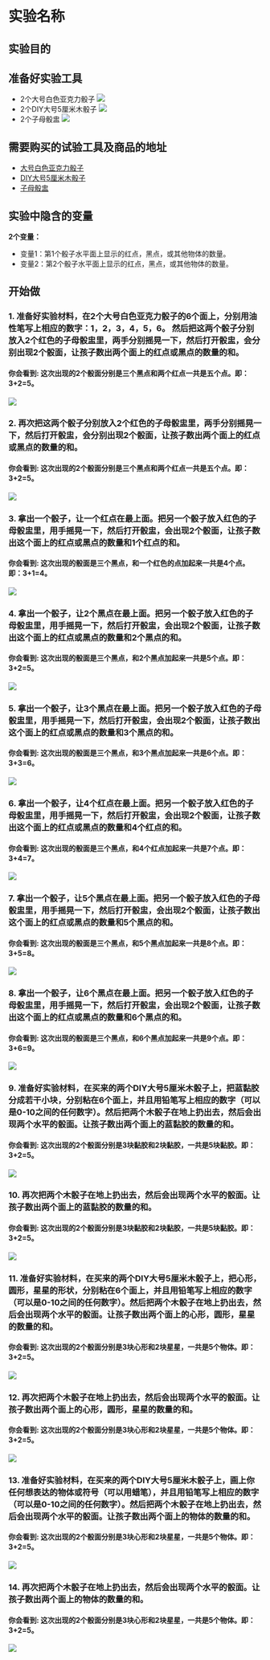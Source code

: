 # 实验名称

## 实验目的

## 准备好实验工具
- 2个大号白色亚克力骰子
![](/images/x年级/xxxxx/7个奶牛模型.jpg)
- 2个DIY大号5厘米木骰子
![](/images/x年级/xxxxx/7个奶牛模型.jpg)
- 2个子母骰盅
![](/images/x年级/xxxxx/7个奶牛模型.jpg)

## 需要购买的试验工具及商品的地址

- [大号白色亚克力骰子](https://detail.tmall.com/item.htm?id=548039718778&spm=a1z09.2.0.0.393e2e8dtgXGIz&_u=tc6ncud4614)
- [DIY大号5厘米木骰子](https://item.taobao.com/item.htm?spm=a1z09.2.0.0.393e2e8dtgXGIz&id=572948800046&_u=tc6ncud6e34)
- [子母骰盅](https://item.taobao.com/item.htm?spm=a1z09.2.0.0.393e2e8dtgXGIz&id=35359632987&_u=tc6ncud2519)

## 实验中隐含的变量

**2个变量：**

- 变量1：第1个骰子水平面上显示的红点，黑点，或其他物体的数量。
- 变量2：第2个骰子水平面上显示的红点，黑点，或其他物体的数量。

## 开始做

### 1. 准备好实验材料，在2个大号白色亚克力骰子的6个面上，分别用油性笔写上相应的数字：1，2，3，4，5，6。 然后把这两个骰子分别放入2个红色的子母骰盅里，两手分别摇晃一下，然后打开骰盅，会分别出现2个骰面，让孩子数出两个面上的红点或黑点的数量的和。


#### 你会看到: 这次出现的2个骰面分别是三个黑点和两个红点一共是五个点。即：3+2=5。

![](/images/x年级/xxxxx/1a.jpg)

### 2. 再次把这两个骰子分别放入2个红色的子母骰盅里，两手分别摇晃一下，然后打开骰盅，会分别出现2个骰面，让孩子数出两个面上的红点或黑点的数量的和。

#### 你会看到: 这次出现的2个骰面分别是三个黑点和两个红点一共是五个点。即：3+2=5。

![](/images/x年级/xxxxx/2a.jpg)

### 3. 拿出一个骰子，让一个红点在最上面。把另一个骰子放入红色的子母骰盅里，用手摇晃一下，然后打开骰盅，会出现2个骰面，让孩子数出这个面上的红点或黑点的数量和1个红点的和。

#### 你会看到: 这次出现的骰面是三个黑点，和一个红色的点加起来一共是4个点。即：3+1=4。

![](/images/x年级/xxxxx/3a.jpg)

### 4. 拿出一个骰子，让2个黑点在最上面。把另一个骰子放入红色的子母骰盅里，用手摇晃一下，然后打开骰盅，会出现2个骰面，让孩子数出这个面上的红点或黑点的数量和2个黑点的和。

#### 你会看到: 这次出现的骰面是三个黑点，和2个黑点加起来一共是5个点。即：3+2=5。

![](/images/x年级/xxxxx/4a.jpg)

### 5. 拿出一个骰子，让3个黑点在最上面。把另一个骰子放入红色的子母骰盅里，用手摇晃一下，然后打开骰盅，会出现2个骰面，让孩子数出这个面上的红点或黑点的数量和3个黑点的和。


#### 你会看到: 这次出现的骰面是三个黑点，和3个黑点加起来一共是6个点。即：3+3=6。

![](/images/x年级/xxxxx/5a.jpg)

### 6. 拿出一个骰子，让4个红点在最上面。把另一个骰子放入红色的子母骰盅里，用手摇晃一下，然后打开骰盅，会出现2个骰面，让孩子数出这个面上的红点或黑点的数量和4个红点的和。

#### 你会看到: 这次出现的骰面是三个黑点，和4个红点加起来一共是7个点。即：3+4=7。

![](/images/x年级/xxxxx/6a.jpg)

### 7. 拿出一个骰子，让5个黑点在最上面。把另一个骰子放入红色的子母骰盅里，用手摇晃一下，然后打开骰盅，会出现2个骰面，让孩子数出这个面上的红点或黑点的数量和5个黑点的和。

#### 你会看到: 这次出现的骰面是三个黑点，和5个黑点加起来一共是8个点。即：3+5=8。

![](/images/x年级/xxxxx/7a.jpg)

### 8. 拿出一个骰子，让6个黑点在最上面。把另一个骰子放入红色的子母骰盅里，用手摇晃一下，然后打开骰盅，会出现2个骰面，让孩子数出这个面上的红点或黑点的数量和6个黑点的和。

#### 你会看到: 这次出现的骰面是三个黑点，和6个黑点加起来一共是9个点。即：3+6=9。

![](/images/x年级/xxxxx/8a.jpg)

### 9. 准备好实验材料，在买来的两个DIY大号5厘米木骰子上，把蓝黏胶分成若干小块，分别粘在6个面上，并且用铅笔写上相应的数字（可以是0-10之间的任何数字）。然后把两个木骰子在地上扔出去，然后会出现两个水平的骰面。让孩子数出两个面上的蓝黏胶的数量的和。

#### 你会看到: 这次出现的2个骰面分别是3块黏胶和2块黏胶，一共是5块黏胶。即：3+2=5。

![](/images/x年级/xxxxx/9a.jpg)

### 10. 再次把两个木骰子在地上扔出去，然后会出现两个水平的骰面。让孩子数出两个面上的蓝黏胶的数量的和。

#### 你会看到: 这次出现的2个骰面分别是3块黏胶和2块黏胶，一共是5块黏胶。即：3+2=5。

![](/images/x年级/xxxxx/10a.jpg)

### 11. 准备好实验材料，在买来的两个DIY大号5厘米木骰子上，把心形，圆形，星星的形状，分别粘在6个面上，并且用铅笔写上相应的数字（可以是0-10之间的任何数字）。然后把两个木骰子在地上扔出去，然后会出现两个水平的骰面。让孩子数出两个面上的心形，圆形，星星的数量的和。

#### 你会看到:  这次出现的2个骰面分别是3块心形和2块星星，一共是5个物体。即：3+2=5。

![](/images/x年级/xxxxx/11a.jpg)

### 12. 再次把两个木骰子在地上扔出去，然后会出现两个水平的骰面。让孩子数出两个面上的心形，圆形，星星的数量的和。

#### 你会看到:  这次出现的2个骰面分别是3块心形和2块星星，一共是5个物体。即：3+2=5。

![](/images/x年级/xxxxx/12a.jpg)

### 13. 准备好实验材料，在买来的两个DIY大号5厘米木骰子上，画上你任何想表达的物体或符号（可以用蜡笔），并且用铅笔写上相应的数字（可以是0-10之间的任何数字）。然后把两个木骰子在地上扔出去，然后会出现两个水平的骰面。让孩子数出两个面上的物体的数量的和。

#### 你会看到: 这次出现的2个骰面分别是3块心形和2块星星，一共是5个物体。即：3+2=5。

![](/images/x年级/xxxxx/13a.jpg)

### 14. 再次把两个木骰子在地上扔出去，然后会出现两个水平的骰面。让孩子数出两个面上的物体的数量的和。

#### 你会看到: 这次出现的2个骰面分别是3块心形和2块星星，一共是5个物体。即：3+2=5。

![](/images/x年级/xxxxx/14a.jpg)